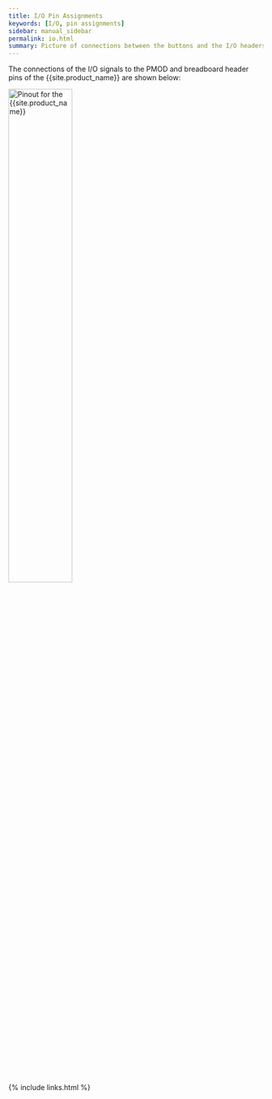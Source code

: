 ```yaml
---
title: I/O Pin Assignments
keywords: [I/O, pin assignments]
sidebar: manual_sidebar
permalink: io.html
summary: Picture of connections between the buttons and the I/O headers.
---
```


The connections of the I/O signals to the PMOD and breadboard header pins of 
the {{site.product_name}} are shown below:

<img src="images/pinout.png" alt="Pinout for the {{site.product_name}}" style="width:50%;" class="center-it"/>



{% include links.html %}

